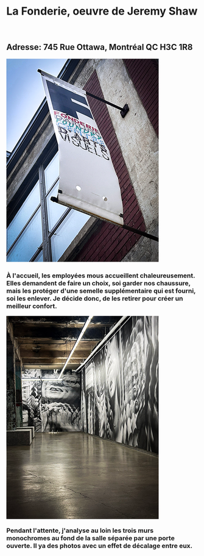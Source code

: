 <h1> 
La Fonderie, oeuvre de Jeremy Shaw
</h1>
<br>
<h2>
  Adresse: 745 Rue Ottawa, Montréal QC H3C 1R8 
</h2>

 ![photo](media/banniere_fonderie.png)

<h3>
À l'accueil, les employées mous accueillent chaleureusement. Elles demandent de faire un choix, soi garder nos chaussure, mais les protéger d'une semelle supplémentaire qui est fourni, soi les enlever.
Je décide donc, de les retirer pour créer un meilleur confort. 

  ![photo](media/entrer_oeuvre.png)
  
Pendant l'attente, j'analyse au loin les trois murs monochromes au fond de la salle séparée par une porte ouverte. Il ya des photos avec un effet de décalage entre eux.

</h3>
